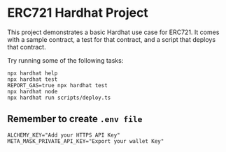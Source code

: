 # ERC721 Hardhat Project

This project demonstrates a basic Hardhat use case for ERC721. It comes with a sample contract, a test for that contract, and a script that deploys that contract.

Try running some of the following tasks:

```shell
npx hardhat help
npx hardhat test
REPORT_GAS=true npx hardhat test
npx hardhat node
npx hardhat run scripts/deploy.ts
```
## Remember to create ``.env file``

```shell
ALCHEMY_KEY="Add your HTTPS API Key"
META_MASK_PRIVATE_API_KEY="Export your wallet Key"
```